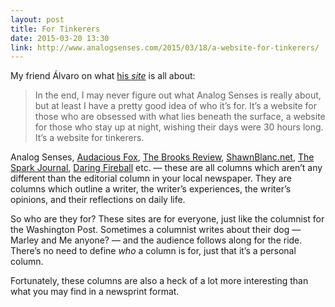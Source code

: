 ```yaml
---
layout: post
title: For Tinkerers
date: 2015-03-20 13:30
link: http://www.analogsenses.com/2015/03/18/a-website-for-tinkerers/
---
```


My friend Álvaro on what [his *site*](http://thenewsprint.co/2015/03/20/for-bloggers/) is all about:

> In the end, I may never figure out what Analog Senses is really about, but at least I have a pretty good idea of who it’s for. It’s a website for those who are obsessed with what lies beneath the surface, a website for those who stay up at night, wishing their days were 30 hours long. It’s a website for tinkerers.

Analog Senses, [Audacious Fox](http://audaciousfox.com), [The Brooks Review](http://brooksreview.net), [ShawnBlanc.net](http://shawnblanc.net), [The Spark Journal](http://www.sparkjournal.net), [Daring Fireball](http://daringfireball.net) etc. — these are all columns which aren’t any different than the editorial column in your local newspaper. They are columns which outline a writer, the writer’s experiences, the writer’s opinions, and their reflections on daily life.

So who are they for? These sites are for everyone, just like the columnist for the Washington Post. Sometimes a columnist writes about their dog — Marley and Me anyone? — and the audience follows along for the ride. There’s no need to define *who* a column is for, just that it’s a personal column.

Fortunately, these columns are also a heck of a lot more interesting than what you may find in a newsprint format.
